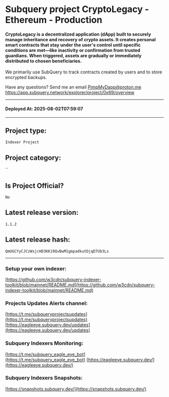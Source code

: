 # Subquery project CryptoLegacy - Ethereum - Production
####  CryptoLegacy is a decentralized application (dApp) built to securely manage inheritance and recovery of crypto assets. It creates personal smart contracts that stay under the user's control until specific conditions are met—like inactivity or confirmation from trusted guardians. When triggered, assets are gradually or immediately distributed to chosen beneficiaries.

We primarily use SubQuery to track contracts created by users and to store encrypted backups.

Have any questions? Send me an email PimpMyDapp@proton.me
https://app.subquery.network/explorer/project/0x69/overview
____
#### Deployed At: 2025-08-02T07:59:07
____

## Project type:
`Indexer Project`

## Project category:
``

## Is Project Official?
`No`

## Latest release version:
`1.1.2`

## Latest release hash:
`QmUGCYyCJCzWsjcHD3KK19QvBwM1gmpadkutDjqD7Ub3Ls`



___
### Setup your own indexer:

[https://github.com/w3cdn/subquery-indexer-toolkit/blob/mainnet/README.md](https://github.com/w3cdn/subquery-indexer-toolkit/blob/mainnet/README.md)

### Projects Updates Alerts channel:

[https://t.me/subqueryprojectsupdates](https://t.me/subqueryprojectsupdates) [https://eagleeye.subquery.dev/updates](https://eagleeye.subquery.dev/updates)

### Subquery Indexers Monitoring:

[https://t.me/subquery_eagle_eye_bot](https://t.me/subquery_eagle_eye_bot) [https://eagleeye.subquery.dev/](https://eagleeye.subquery.dev/)


### Subquery Indexers Snapshots:

[https://snapshots.subquery.dev/](https://snapshots.subquery.dev/)
